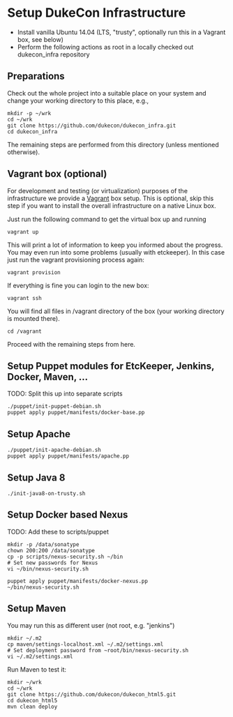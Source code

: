 # Setup DukeCon Infrastructure

* Install vanilla Ubuntu 14.04 (LTS, "trusty", optionally run this in a Vagrant
box, see below)
* Perform the following actions as root in a locally checked out dukecon_infra repository

## Preparations

Check out the whole project into a suitable place on your system and change
your working directory to this place, e.g.,

    mkdir -p ~/wrk
    cd ~/wrk
    git clone https://github.com/dukecon/dukecon_infra.git
    cd dukecon_infra

The remaining steps are performed from this directory (unless mentioned otherwise).

## Vagrant box (optional)

For development and testing (or virtualization) purposes of the infrastructure we
provide a [Vagrant](http://vagrantup.com) box setup. This is optional, skip this
step if you want to install the overall infrastructure on a native Linux box.

Just run the following command to get the virtual box up and running

    vagrant up

This will print a lot of information to keep you informed about the progress.
You may even run into some problems (usually with etckeeper). In this case just
run the vagrant provisioning process again:

    vagrant provision

If everything is fine you can login to the new box:

    vagrant ssh

You will find all files in /vagrant directory of the box (your working directory
is mounted there).

    cd /vagrant

Proceed with the remaining steps from here.

## Setup Puppet modules for EtcKeeper, Jenkins, Docker, Maven, ...

TODO: Split this up into separate scripts

    ./puppet/init-puppet-debian.sh
    puppet apply puppet/manifests/docker-base.pp

## Setup Apache

    ./puppet/init-apache-debian.sh
    puppet apply puppet/manifests/apache.pp

## Setup Java 8

    ./init-java8-on-trusty.sh

## Setup Docker based Nexus

TODO: Add these to scripts/puppet

    mkdir -p /data/sonatype
    chown 200:200 /data/sonatype
    cp -p scripts/nexus-security.sh ~/bin
    # Set new passwords for Nexus
    vi ~/bin/nexus-security.sh

    puppet apply puppet/manifests/docker-nexus.pp
    ~/bin/nexus-security.sh

## Setup Maven

You may run this as different user (not root, e.g. "jenkins")

    mkdir ~/.m2
    cp maven/settings-localhost.xml ~/.m2/settings.xml
    # Set deployment password from ~root/bin/nexus-security.sh
    vi ~/.m2/settings.xml

Run Maven to test it:

    mkdir ~/wrk
    cd ~/wrk
    git clone https://github.com/dukecon/dukecon_html5.git
    cd dukecon_html5
    mvn clean deploy

